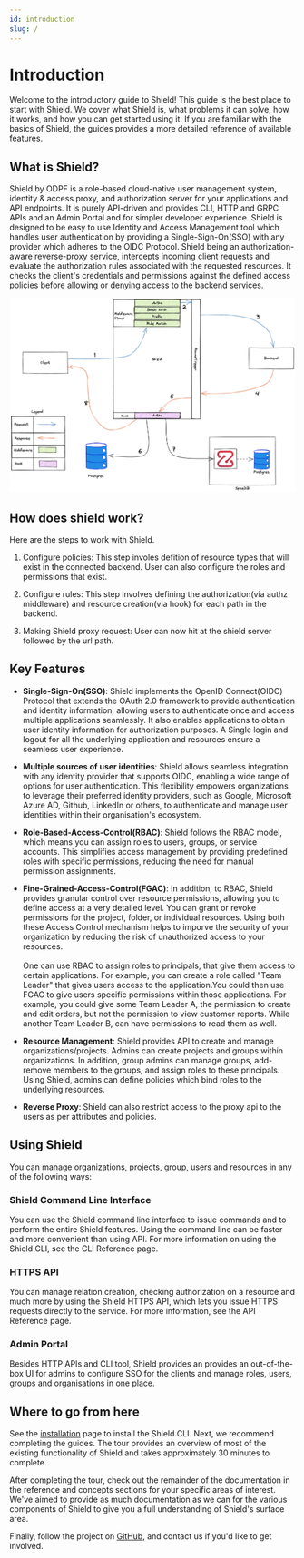 ```yaml
---
id: introduction
slug: /
---
```


# Introduction

Welcome to the introductory guide to Shield! This guide is the best place to start with Shield. We cover what Shield is, what problems it can solve, how it works, and how you can get started using it. If you are familiar with the basics of Shield, the guides provides a more detailed reference of available features.

## What is Shield?

Shield by ODPF is a role-based cloud-native user management system, identity & access proxy, and authorization server for your applications and API endpoints. It is purely API-driven and provides CLI, HTTP and GRPC APIs and an Admin Portal and for simpler developer experience. Shield is designed to be easy to use Identity and Access Management tool which handles user authentication by providing a Single-Sign-On(SSO) with any provider which adheres to the OIDC Protocol. Shield being an authorization-aware reverse-proxy service, intercepts incoming client requests and evaluate the authorization rules associated with the requested resources. It checks the client's credentials and permissions against the defined access policies before allowing or denying access to the backend services.

![Shield flow diagram](./shield-flow-diagram.png)

## How does shield work?

Here are the steps to work with Shield.

1. Configure policies: This step involes defition of resource types that will exist in the connected backend. User can also configure the roles and permissions that exist.

2. Configure rules: This step involves defining the authorization(via authz middleware) and resource creation(via hook) for each path in the backend.

3. Making Shield proxy request: User can now hit at the shield server followed by the url path.

## Key Features

- **Single-Sign-On(SSO)**: Shield implements the OpenID Connect(OIDC) Protocol that extends the OAuth 2.0 framework to provide authentication and identity information, allowing users to authenticate once and access multiple applications seamlessly. It also enables applications to obtain user identity information for authorization purposes. A Single login and logout for all the underlying application and resources ensure a seamless user experience. 

- **Multiple sources of user identities**: Shield allows seamless integration with any identity provider that supports OIDC, enabling a wide range of options for user authentication. This flexibility empowers organizations to leverage their preferred identity providers, such as Google, Microsoft Azure AD, Github, LinkedIn or others, to authenticate and manage user identities within their organisation's ecosystem.

- **Role-Based-Access-Control(RBAC)**: Shield follows the RBAC model, which means you can assign roles to users, groups, or service accounts. This simplifies access management by providing predefined roles with specific permissions, reducing the need for manual permission assignments.

- **Fine-Grained-Access-Control(FGAC)**: In addition, to RBAC, Shield provides granular control over resource permissions, allowing you to define access at a very detailed level. You can grant or revoke permissions for the project, folder, or individual resources. Using both these Access Control mechanism helps to imporve the security of your organization by reducing the risk of unauthorized access to your resources.<br/><br/> One can use RBAC to assign roles to principals, that give them access to certain applications. For example, you can create a role called "Team Leader" that gives users access to the application.You could then use FGAC to give users specific permissions within those applications. For example, you could give some Team Leader A, the permission to create and edit orders, but not the permission to view customer reports. While another Team Leader B, can have permissions to read them as well.

- **Resource Management**: Shield provides API to create and manage organizations/projects. Admins can create projects and groups within organizations. In addition, group admins can manage groups, add-remove members to the groups, and assign roles to these principals. Using Shield, admins can define policies which bind roles to the underlying resources.

- **Reverse Proxy**: Shield can also restrict access to the proxy api to the users as per attributes and policies.

## Using Shield

You can manage organizations, projects, group, users and resources in any of the following ways:

### Shield Command Line Interface

You can use the Shield command line interface to issue commands and to perform the entire Shield features. Using the command line can be faster and more convenient than using API. For more information on using the Shield CLI, see the CLI Reference page.

### HTTPS API

You can manage relation creation, checking authorization on a resource and much more by using the Shield HTTPS API, which lets you issue HTTPS requests directly to the service. For more information, see the API Reference page.

### Admin Portal

Besides HTTP APIs and CLI tool, Shield provides an provides an out-of-the-box UI for admins to configure SSO for the clients and manage roles, users, groups and organisations in one place.

## Where to go from here

See the [installation](./installation) page to install the Shield CLI. Next, we recommend completing the guides. The tour provides an overview of most of the existing functionality of Shield and takes approximately 30 minutes to complete.

After completing the tour, check out the remainder of the documentation in the reference and concepts sections for your specific areas of interest. We've aimed to provide as much documentation as we can for the various components of Shield to give you a full understanding of Shield's surface area.

Finally, follow the project on [GitHub](https://github.com/odpf/shield), and contact us if you'd like to get involved.
